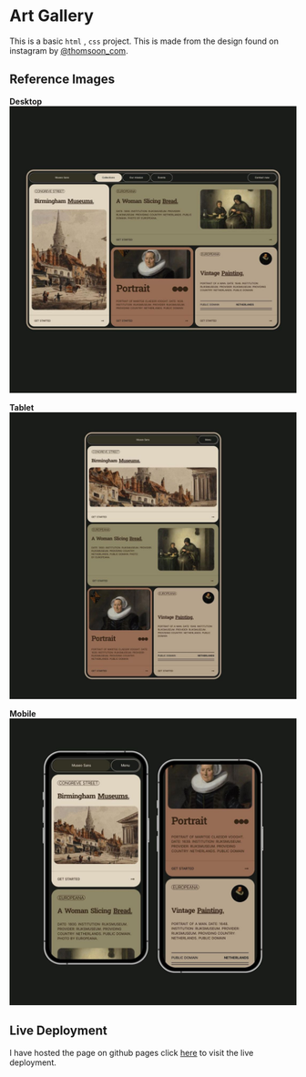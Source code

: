 # Art Gallery 

This is a basic `html` , `css` project. This is made from the design found on instagram by [@thomsoon_com](https://www.instagram.com/thomsoon_com/ "@thomsoon_com").

## Reference Images

**Desktop**
[![Desktop view](reference/desktop.jpg "Desktop view")](reference/desktop.jpg "Desktop view")

**Tablet**
[![Tablet view](reference/tablet.jpg "Tablet view")](reference/tablet.jpg "Tablet view")

**Mobile**
[![Mobile view](reference/mobile.jpg "Mobile view")](reference/mobile.jpg "Mobile view")

## Live Deployment

I have hosted the page on github pages click [here](https://kamalesh-pathy-va.github.io/art-gallery-site/ "here") to visit the live deployment.